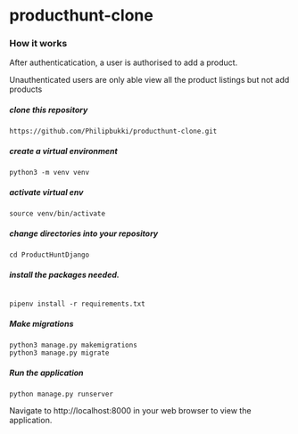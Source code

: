 # producthunt-clone

### How it works 
After authenticatication, a user is authorised to add a product.

Unauthenticated users are only able view all the product listings but not add products

##### clone this repository
```console
https://github.com/Philipbukki/producthunt-clone.git

```

##### create a virtual environment
```console
python3 -m venv venv
```

##### activate virtual env

```console
source venv/bin/activate

```

##### change directories into your repository
```console
cd ProductHuntDjango
```

##### install the packages needed.
```console

pipenv install -r requirements.txt
```

##### Make migrations
```console
python3 manage.py makemigrations
python3 manage.py migrate
```


##### Run the application
``` console
python manage.py runserver
```

Navigate to http://localhost:8000 in your web browser to view the application.
